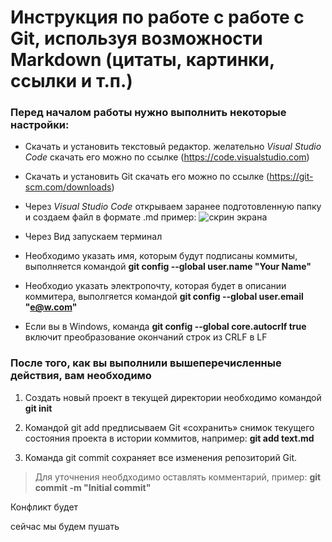 # Инструкция по работе с работе с Git, используя возможности Markdown (цитаты, картинки, ссылки и т.п.)

###  Перед началом работы нужно выполнить некоторые настройки:

* Скачать и установить текстовый редактор. желательно _Visual Studio Code_
скачать его можно по ссылке (https://code.visualstudio.com)

* Скачать и установить Git 
скачать его можно по ссылке (https://git-scm.com/downloads)

* Через _Visual Studio Code_ открываем заранее подготовленную папку и создаем файл в формате .md пример: 
![скрин экрана](open.png)


* Через Вид запускаем терминал 



* Необходимо указать имя, которым будут подписаны коммиты, выполняется командой __git config --global user.name "Your Name"__

* Необходио указать электропочту, которая будет в описании коммитера, выполгяется командой __git config --global user.email "e@w.com"__

* Если вы в Windows, команда __git config --global core.autocrlf true__ включит преобразование окончаний строк из CRLF в LF

### После того, как вы выполнили вышеперечисленные действия, вам необходимо


1. Создать новый проект в текущей директории необходимо командой **git init** 

2. Командой git add предписываем Git «сохранить» снимок текущего состояния проекта в истории коммитов, например:
__git add text.md__

3. Команда git commit сохраняет все изменения репозиторий Git.
>Для уточнения необдходимо оставлять комментарий, пример:
**git commit -m "Initial commit"**

Конфликт будет

сейчас мы будем пушать
